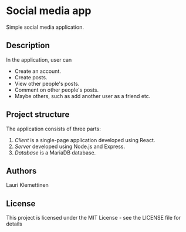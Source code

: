 # Social media app

Simple social media application.

## Description

In the application, user can
* Create an account.
* Create posts.
* View other people's posts.
* Comment on other people's posts.
* Maybe others, such as add another user as a friend etc.

## Project structure
The application consists of three parts:

1. *Client* is a single-page application developed using React.
2. *Server* developed using Node.js and Express.
3. *Database* is a MariaDB database.

## Authors

Lauri Klemettinen

## License

This project is licensed under the MIT License - see the LICENSE file for details
